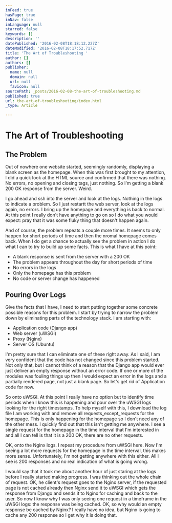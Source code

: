 ```yaml
---
inFeed: true
hasPage: true
inNav: false
inLanguage: null
starred: false
keywords: []
description: ''
datePublished: '2016-02-08T18:18:12.227Z'
dateModified: '2016-02-08T18:17:52.717Z'
title: 'The Art of Troubleshooting '
author: []
authors: []
publisher:
  name: null
  domain: null
  url: null
  favicon: null
sourcePath: _posts/2016-02-08-the-art-of-troubleshooting.md
published: true
url: the-art-of-troubleshooting/index.html
_type: Article

---
```

# The Art of Troubleshooting

## The Problem

Out of nowhere one website started, seemingly randomly, displaying a blank screen as the homepage. When this was first brought to my attention, I did a quick look at the HTML source and confirmed that there was nothing. No errors, no opening and closing tags, just nothing. So I'm getting a blank 200 OK response from the server. Weird.

I go ahead and ssh into the server and look at the logs. Nothing in the logs to indicate a problem. So I just restartt the web server, look at the logs again, no errors. I bring up the homepage and everything is back to normal. At this point I really don't have anything to go on so I do what you would expect: pray that it was some fluky thing that doesn't happen again.

And of course, the problem repeats a couple more times. It seems to only happen for short periods of time and then the nromal homepage comes back. When I do get a chance to actually see the problem in action I do what I can to try to build up some facts. This is what I have at this point:

* A blank response is sent from the server with a 200 OK
* The problem appears throughout the day for short periods of time
* No errors in the logs
* Only the homepage has this problem
* No code or server change has happened

## Pouring Over Logs

Give the facts that I have, I need to start putting together some concrete possible reasons for this problem. I start by trying to narrow the problem down by eliminating parts of the technology stack. I am starting with:

* Application code (Django app)
* Web server (uWSGI)
* Proxy (Nginx)
* Server OS (Ubuntu)

I'm pretty sure that I can eliminate one of these right away. As I said, I am very confident that the code has not changed since this problem started. Not only that, but I cannot think of a reason that the Django app would ever just deliver an empty response without an error code. If one or more of the modules was fouling things up then I would expect an error in the logs and a partially rendered page, not just a blank page. So let's get rid of Application code for now.

So onto uWSGI. At this point I really have no option but to identify time periods when I know this is happening and pour over the uWSGI logs looking for the right timestamps. To help myself with this, I download the log file I am working with and remove all requests_except_requests for the homepage. This is only happening for the homepage so I don't need any of the other mess. I quickly find out that this isn't getting me anywhere. I see a single request for the homepage in the time interval that I'm interested in and all I can tell is that it is a 200 OK, there are no other requests.

OK, onto the Nginx logs. I repeat my procedure from uWSGI here. Now I'm seeing a lot more requests for the homepage in the time interval, this makes more sense. Unfortunately, I'm not getting anywhere with this either. All I see is 200 responses and no real indication of what is going wrong.

I would say that it took me about another hour of just staring at the logs before I really started making progress. I was thinking out the whole chain of request. OK, he client's request goes to the Nginx server, if the requested page is not cached already then Nginx send it to uWSGI which gets the response from Django and sends it to Nginx for caching and back to the user. So now I know why I was only seeing one request in a timeframe in the uWSGI logs: the response was being cached. OK, so why would an empty response be cached by Nginx? I really have no idea, but Nginx is going to cache any 200 response so I get why it is doing that.